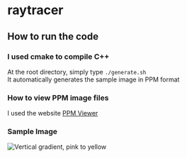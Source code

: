 # raytracer

## How to run the code
### I used cmake to compile C++
At the root directory, simply type `./generate.sh` <br />
It automatically generates the sample image in PPM format <br />

### How to view PPM image files
I used the website [PPM Viewer](https://www.cs.rhodes.edu/welshc/COMP141_F16/ppmReader.html) <br />

### Sample Image
![Vertical gradient, pink to yellow](/sample_images/gradient_pink_to_yellow.ppm)